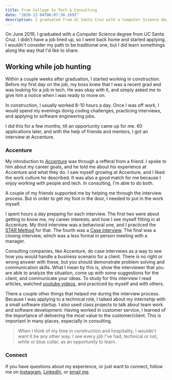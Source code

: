```yaml
---
title: From College to Tech & Consulting
date: "2020-12-04T06:07:30.169Z"
description: I graduated from UC Santa Cruz with a Computer Science degree and now work in consulting and tech.
---
```


On June 2019, I graduated with a Computer Science degree from UC Santa Cruz.
I didn't have a job lined up, so I went back home and started applying.
I wouldn't consider my path to be traditional one, but I did learn somethings along the way that I'd like to share.

## Working while job hunting

Within a couple weeks after graduation, I started working in construction. Before my first day on the job, my boss knew that I was a recent grad and was looking for a job in tech. He was okay with it, and simply asked me to
give him a notice when I was ready to move on.

In construction, I usually worked 8-10 hours a day.
Once I was off work, I would spend my evenings doing coding challenges,
practicing interviews, and applying to software engineering jobs.

I did this for a few months, till an opportunity came up for me.
60 applications later, and with the help of friends and mentors, 
I got an interview at Accenture.

### Accenture

My introduction to <a href="http://accenture.com/" target="_blank" rel="noreferrer">Accenture</a>
 was through a refferal from a friend. I spoke to him about my career goals, and he told me about his experience at Accenture and what they do. I saw myself growing at Accenture, and I liked the work culture he described. It was also a good match for me because I enjoy working with people and tech. In consulting, I'm able to do both.

A couple of my friends supported me by helping me through the interview process. But in order to get my foot in the door, I needed to put in the work myself.

I spent hours a day prepping for each interview.
The first two were about getting to know me, my career interests, and how I see myself fitting in at Accenture.
My third interview was a behavioral one, and I practiced the <a href="https://www.indeed.com/hire/c/info/star-interview-format?aceid=&gclid=Cj0KCQiAk53-BRD0ARIsAJuNhpvDgIFRH5Yjo65ZW91BZkn5X5RAhOV7tPAJk8IBpIzF1yC6AjNJmZoaAhSdEALw_wcB" target="_blank">STAR Method</a> for that.
The fourth was a <a href='https://biginterview.com/case-interview-questions/' target='_blank'>Case interview</a>. The final was a closing interview, which was a less formal in person meeting with a manager.

Consulting companies, like Accenture, do case interviews as a way to see how you would
handle a business scenario for a client. There is no right or wrong answer with these,
but you should demonstrate problem solving and communication skills. What I mean by this is, show the interviewer
that you are able to analyze the situation, come up with some suggestions for the client, and communicate your ideas.
To study for this interview I read articles, watched <a href='https://www.youtube.com/user/caseinterview' target='_blank'>youtube videos</a>, and practiced by myself and with others.

There a couple other things that helped me during the interview process. Because I was applying to a technical role, I talked about my internship with a small software startup. I also used class projects to talk about team work and software development. Having worked in customer service, I learned of the importance of delivering the most value to the customer/client. This is important in many places, especially in consulting.

> When I think of my time in construction and hospitality, I wouldn't want it be any other way. I see every job I've had, technical or not, white or blue collar, as an opportunity to learn.

### Connect

If you have questions about my experience, or just want to connect, follow me on <a href='https://www.instagram.com/arturo_creates/' target='_blank'>Instagram</a>, <a href='https://www.linkedin.com/in/rturolopez/' target='_blank'>LinkedIn</a>, or <a href='https://www.arturocreates.com/' target='_blank'>email me</a>.